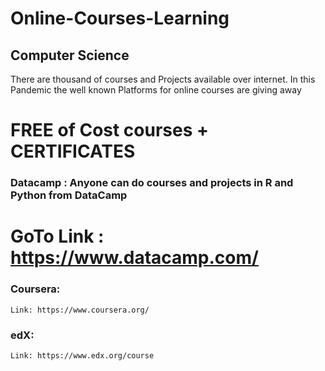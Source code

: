 
# Online-Courses-Learning
## Computer Science
  There are thousand of courses and Projects available over internet. In this Pandemic the well known Platforms for online courses are giving away 
  # FREE of Cost courses + CERTIFICATES
  ### Datacamp : Anyone can do courses and projects in R and Python from DataCamp
  # GoTo Link : https://www.datacamp.com/
  ### Coursera: 
    Link: https://www.coursera.org/
  ### edX:
    Link: https://www.edx.org/course
